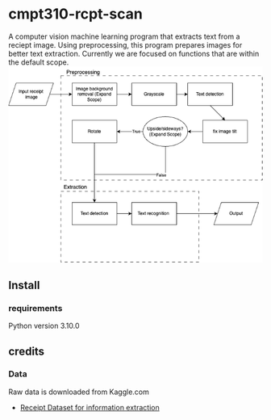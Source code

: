 # cmpt310-rcpt-scan

A computer vision machine learning program that extracts text from a reciept image. Using preprocessing, this program prepares images for better text extraction. Currently we are focused on functions that are within the default scope. 
![System Diagram](/System%20Diagram.png)


## Install


### requirements
Python version 3.10.0






## credits

### Data
Raw data is downloaded from Kaggle.com
- [Receipt Dataset for information extraction](https://www.kaggle.com/datasets/dhiaznaidi/receiptdatasetssd300v2/data)
